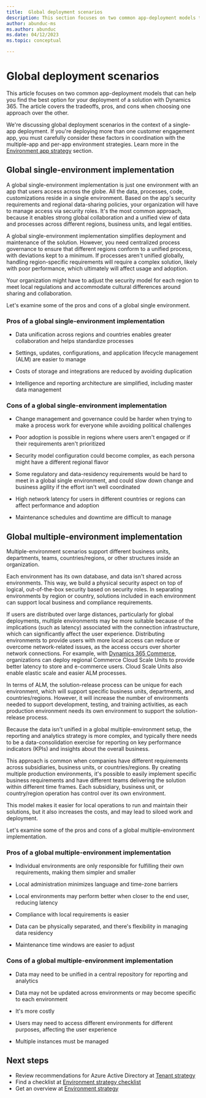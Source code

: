 ```yaml
---
title:  Global deployment scenarios
description: This section focuses on two common app-deployment models that can help you find the best option for your Dynamics 365 deployment. The article covers the tradeoffs, pros, and cons when choosing one approach over the other.
author: abunduc-ms
ms.author: abunduc
ms.date: 04/12/2023
ms.topic: conceptual

---
```


# Global deployment scenarios

This article focuses on two common app-deployment models that can help you find the best option for your deployment of a solution with Dynamics 365. The article covers the tradeoffs, pros, and cons when choosing one approach over the other.  

We're discussing global deployment scenarios in the context of a single-app deployment. If you're deploying more than one customer engagement app, you must carefully consider these factors in coordination with the multiple-app and per-app environment strategies. Learn more in the [Environment app strategy](environment-strategy-guidance-product.md#environment-app-strategy) section.

## Global single-environment implementation

A global single-environment implementation is just one environment with an app that users access across the globe. All the data, processes, code, customizations reside in a single environment. Based on the app's security requirements and regional data-sharing policies, your organization will have to manage access via security roles. It's the most common approach, because it enables strong global collaboration and a unified view of data and processes across different regions, business units, and legal entities.

A global single-environment implementation simplifies deployment and maintenance of the solution. However, you need centralized process governance to ensure that different regions conform to a unified process, with deviations kept to a minimum. If processes aren't unified globally, handling region-specific requirements will require a complex solution, likely with poor performance, which ultimately will affect usage and adoption.

Your organization might have to adjust the security model for each region to meet local regulations and accommodate cultural differences around sharing and collaboration.

Let's examine some of the pros and cons of a global single environment.

### Pros of a global single-environment implementation

- Data unification across regions and countries enables greater collaboration and helps standardize processes

- Settings, updates, configurations, and application lifecycle management (ALM) are easier to manage

- Costs of storage and integrations are reduced by avoiding duplication

- Intelligence and reporting architecture are simplified, including master data management  

### Cons of a global single-environment implementation

- Change management and governance could be harder when trying to make a process work for everyone while avoiding political challenges

- Poor adoption is possible in regions where users aren't engaged or if their requirements aren't prioritized

- Security model configuration could become complex, as each persona might have a different regional flavor

- Some regulatory and data-residency requirements would be hard to meet in a global single environment, and could slow down change and business agility if the effort isn't well coordinated

- High network latency for users in different countries or regions can affect performance and adoption

- Maintenance schedules and downtime are difficult to manage

## Global multiple-environment implementation

Multiple-environment scenarios support different business units, departments, teams, countries/regions, or other structures inside an organization.

Each environment has its own database, and data isn't shared across environments. This way, we build a physical security aspect on top of logical, out-of-the-box security based on security roles. In separating environments by region or country, solutions included in each environment can support local business and compliance requirements.

If users are distributed over large distances, particularly for global deployments, multiple environments may be more suitable because of the implications (such as latency) associated with the connection infrastructure, which can significantly affect the user experience. Distributing environments to provide users with more local access can reduce or overcome network-related issues, as the access occurs over shorter network connections. For example, with [Dynamics 365 Commerce](/dynamics365/commerce/commerce-architecture), organizations can deploy regional Commerce Cloud Scale Units to provide better latency to store and e-commerce users. Cloud Scale Units also enable elastic scale and easier ALM processes.

In terms of ALM, the solution-release process can be unique for each environment, which will support specific business units, departments, and countries/regions. However, it will increase the number of environments needed to support development, testing, and training activities, as each production environment needs its own environment to support the solution-release process.

Because the data isn't unified in a global multiple-environment setup, the reporting and analytics strategy is more complex, and typically there needs to be a data-consolidation exercise for reporting on key performance indicators (KPIs) and insights about the overall business.

This approach is common when companies have different requirements across subsidiaries, business units, or countries/regions. By creating multiple production environments, it's possible to easily implement specific business requirements and have different teams delivering the solution within different time frames. Each subsidiary, business unit, or country/region operation has control over its own environment.

This model makes it easier for local operations to run and maintain their solutions, but it also increases the costs, and may lead to siloed work and deployment.

Let's examine some of the pros and cons of a global multiple-environment implementation.

### Pros of a global multiple-environment implementation

- Individual environments are only responsible for fulfilling their own requirements, making them simpler and smaller

- Local administration minimizes language and time-zone barriers

- Local environments may perform better when closer to the end user, reducing latency

- Compliance with local requirements is easier

- Data can be physically separated, and there's flexibility in managing data residency

- Maintenance time windows are easier to adjust

### Cons of a global multiple-environment implementation

- Data may need to be unified in a central repository for reporting and analytics

- Data may not be updated across environments or may become specific to each environment

- It's more costly

- Users may need to access different environments for different purposes, affecting the user experience

- Multiple instances must be managed

<!-- Not applicable anymore>
### Hub-and-spoke model

A hub-and-spoke model (Figure 9-7) depicts the company's core unified business solution as the hub. The core is then distributed and extended by the subsidiaries, business units, or country/region operations, which are depicted as spokes.

The hub-and-spoke model could be a variation of the multiple-environment model where each of the regions have an independent environment, but share the core data model.

Alternatively, this could also be achieved with multiple apps in a single environment, where each region is able to independently manage the variations.
<!-->

## Next steps

- Review recommendations for Azure Active Directory at [Tenant strategy](environment-strategy-tenant-strategy.md)  
- Find a checklist at [Environment strategy checklist](environment-strategy-checklist.md)  
- Get an overview at [Environment strategy](environment-strategy-overview.md)  
